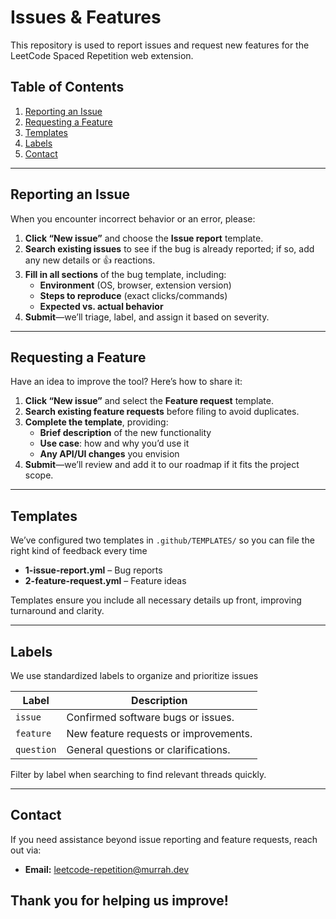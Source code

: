 # Issues & Features

This repository is used to report issues and request new features for the LeetCode Spaced Repetition web extension.

## Table of Contents
1. [Reporting an Issue](#reporting-an-issue)  
2. [Requesting a Feature](#requesting-a-feature)  
3. [Templates](#templates)  
4. [Labels](#labels)  
6. [Contact](#contact)  

---

## Reporting an Issue  
When you encounter incorrect behavior or an error, please:

1. **Click “New issue”** and choose the **Issue report** template.
2. **Search existing issues** to see if the bug is already reported; if so, add any new details or 👍 reactions.
3. **Fill in all sections** of the bug template, including:  
   - **Environment** (OS, browser, extension version)  
   - **Steps to reproduce** (exact clicks/commands)  
   - **Expected vs. actual behavior**
4. **Submit**—we’ll triage, label, and assign it based on severity.

---

## Requesting a Feature  
Have an idea to improve the tool? Here’s how to share it:

1. **Click “New issue”** and select the **Feature request** template.  
2. **Search existing feature requests** before filing to avoid duplicates.
3. **Complete the template**, providing:  
   - **Brief description** of the new functionality  
   - **Use case**: how and why you’d use it  
   - **Any API/UI changes** you envision
4. **Submit**—we’ll review and add it to our roadmap if it fits the project scope.

---

## Templates  
We’ve configured two templates in `.github/TEMPLATES/` so you can file the right kind of feedback every time
- **1-issue-report.yml** – Bug reports  
- **2-feature-request.yml** – Feature ideas  

Templates ensure you include all necessary details up front, improving turnaround and clarity.

---

## Labels  
We use standardized labels to organize and prioritize issues

| Label             | Description                                            |
| ----------------- | ------------------------------------------------------ |
| `issue`           | Confirmed software bugs or issues.                     |
| `feature`         | New feature requests or improvements.                  |
| `question`        | General questions or clarifications.                   |

Filter by label when searching to find relevant threads quickly.

---
## Contact 
If you need assistance beyond issue reporting and feature requests, reach out via:  
- **Email:** leetcode-repetition@murrah.dev

Thank you for helping us improve!  
---
